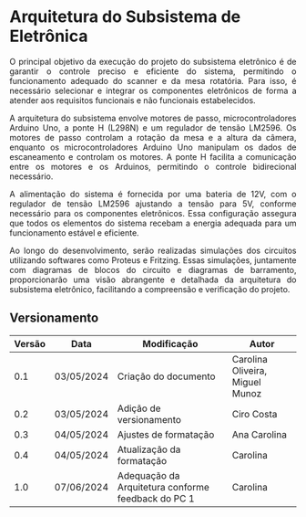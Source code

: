 # Arquitetura do Subsistema de Eletrônica

<p style="text-align:justify;">
O principal objetivo da execução do projeto do subsistema eletrônico é de garantir o controle preciso e eficiente do sistema, permitindo o funcionamento adequado do scanner e da mesa rotatória. Para isso, é necessário selecionar e integrar os componentes eletrônicos de forma a atender aos requisitos funcionais e não funcionais estabelecidos.
</p>

<p style="text-align:justify;">
A arquitetura do subsistema envolve motores de passo, microcontroladores Arduino Uno, a ponte H (L298N) e um regulador de tensão LM2596. Os motores de passo controlam a rotação da mesa e a altura da câmera, enquanto os microcontroladores Arduino Uno manipulam os dados de escaneamento e controlam os motores. A ponte H facilita a comunicação entre os motores e os Arduinos, permitindo o controle bidirecional necessário.
</p>

<p style="text-align:justify;">
A alimentação do sistema é fornecida por uma bateria de 12V, com o regulador de tensão LM2596 ajustando a tensão para 5V, conforme necessário para os componentes eletrônicos. Essa configuração assegura que todos os elementos do sistema recebam a energia adequada para um funcionamento estável e eficiente.
</p>

<p style="text-align:justify;">
Ao longo do desenvolvimento, serão realizadas simulações dos circuitos utilizando softwares como Proteus e Fritzing. Essas simulações, juntamente com diagramas de blocos do circuito e diagramas de barramento, proporcionarão uma visão abrangente e detalhada da arquitetura do subsistema eletrônico, facilitando a compreensão e verificação do projeto. 
</p>

## Versionamento

| Versão | Data       | Modificação             | Autor       |
| ------ | ---------- | ----------------------- | ----------- |
| 0.1    | 03/05/2024 | Criação do documento    | Carolina Oliveira, Miguel Munoz |
| 0.2    | 03/05/2024 | Adição de versionamento | Ciro Costa  |
| 0.3    | 04/05/2024 | Ajustes de formatação | Ana Carolina |
| 0.4    | 04/05/2024 | Atualização da formatação | Carolina |
| 1.0    | 07/06/2024 | Adequação da Arquitetura conforme feedback do PC 1 | Carolina |
